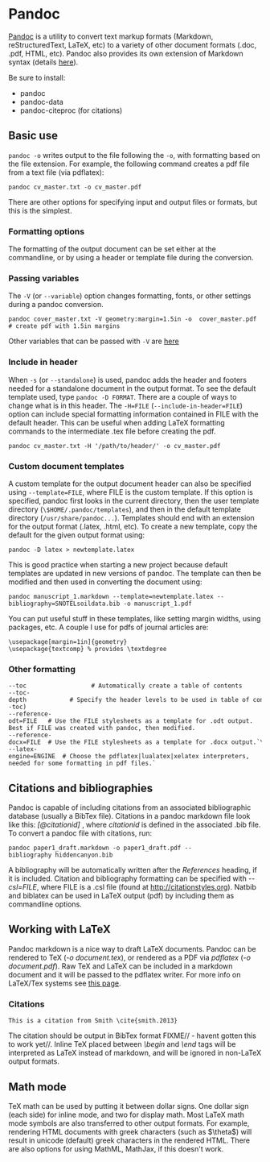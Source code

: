 # Pandoc

[Pandoc](http://johnmacfarlane.net/pandoc/) is a utility to
convert text markup formats (Markdown, reStructuredText, LaTeX, etc) to
a variety of other document formats (.doc, .pdf, HTML, etc). Pandoc also
provides its own extension of Markdown syntax (details
[here](http://johnmacfarlane.net/pandoc/README.html#pandocs-markdown)).

Be sure to install:

* pandoc
* pandoc-data
* pandoc-citeproc (for citations)

## Basic use

`pandoc -o` writes output to the file following the `-o`, with
formatting based on the file extension. For example, the following
command creates a pdf file from a text file (via pdflatex):

    pandoc cv_master.txt -o cv_master.pdf

There are other options for specifying input and output files or
formats, but this is the simplest.

### Formatting options

The formatting of the output document can be set either at the
commandline, or by using a header or template file during the
conversion.

### Passing variables

The `-V` (or `--variable`) option changes formatting, fonts, or other
settings during a pandoc conversion.

    pandoc cover_master.txt -V geometry:margin=1.5in -o  cover_master.pdf
    # create pdf with 1.5in margins

Other variables that can be passed with `-V` are
[here](http://johnmacfarlane.net/pandoc/README.html#templates)

### Include in header

When `-s` (or `--standalone`) is used, pandoc adds the header and footers
needed for a standalone document in the output format. To see the
default template used, type `pandoc -D FORMAT`. There are a couple of
ways to change what is in this header. The `-H=FILE`
(`--include-in-header=FILE`) option can include special formatting
information contained in FILE with the default header. This can be
useful when adding LaTeX formatting commands to the intermediate .tex
file before creating the pdf.

    pandoc cv_master.txt -H '/path/to/header/' -o cv_master.pdf

### Custom document templates

A custom template for the output document header can also be specified
using `--template=FILE`, where FILE is the custom template. If this
option is specified, pandoc first looks in the current directory, then
the user template directory (`\$HOME/.pandoc/templates`), and then in
the default template directory (`/usr/share/pandoc...`). Templates
should end with an extension for the output format (.latex, .html, etc).
To create a new template, copy the default for the given output format
using:

    pandoc -D latex > newtemplate.latex

This is good practice when starting a new project because default
templates are updated in new versions of pandoc. The template can then
be modified and then used in converting the document using:

    pandoc manuscript_1.markdown --template=newtemplate.latex --bibliography=SNOTELsoildata.bib -o manuscript_1.pdf

You can put useful stuff in these templates, like setting margin widths,
using packages, etc. A couple I use for pdfs of journal articles are:

    \usepackage[margin=1in]{geometry}
    \usepackage{textcomp} % provides \textdegree

### Other formatting

    --toc                  # Automatically create a table of contents
    --toc-depth            # Specify the header levels to be used in table of contents (implies --toc)
    --reference-odt=FILE   # Use the FILE stylesheets as a template for .odt output.
    Best if FILE was created with pandoc, then modified.
    --reference-docx=FILE  # Use the FILE stylesheets as a template for .docx output.`\
    --latex-engine=ENGINE  # Choose the pdflatex|lualatex|xelatex interpreters,
    needed for some formatting in pdf files.`

## Citations and bibliographies

Pandoc is capable of including citations from an associated
bibliographic database (usually a BibTex file). Citations in a pandoc
markdown file look like this: *\[@citationid\]* , where *citationid* is
defined in the associated .bib file. To convert a pandoc file with
citations, run:

    pandoc paper1_draft.markdown -o paper1_draft.pdf --bibliography hiddencanyon.bib

A bibliography will be automatically written after the *References*
heading, if it is included. Citation and bibliography formatting can be
specified with *--csl=FILE*, where FILE is a .csl file (found at
<http://citationstyles.org>). Natbib and biblatex can be used in LaTeX
output (pdf) by including them as commandline options.

## Working with LaTeX

Pandoc markdown is a nice way to draft LaTeX documents. Pandoc can be
rendered to TeX (*-o document.tex*), or rendered as a PDF via *pdflatex*
(*-o document.pdf*). Raw TeX and LaTeX can be included in a markdown
document and it will be passed to the pdflatex writer. For more info on
LaTeX/Tex systems see [this page](procedures:latextips "wikilink").

### Citations

    This is a citation from Smith \cite{smith.2013}

The citation should be output in BibTex format FIXME// - havent gotten
this to work yet//. Inline TeX placed between *\\begin* and *\\end* tags
will be interpreted as LaTeX instead of markdown, and will be ignored in
non-LaTeX output formats.

## Math mode

TeX math can be used by putting it between dollar signs. One dollar sign
(each side) for inline mode, and two for display math. Most LaTeX math
mode symbols are also transferred to other output formats. For example,
rendering HTML documents with greek characters (such as \$\\theta\$)
will result in unicode (default) greek characters in the rendered HTML.
There are also options for using MathML, MathJax, if this doesn't work.
